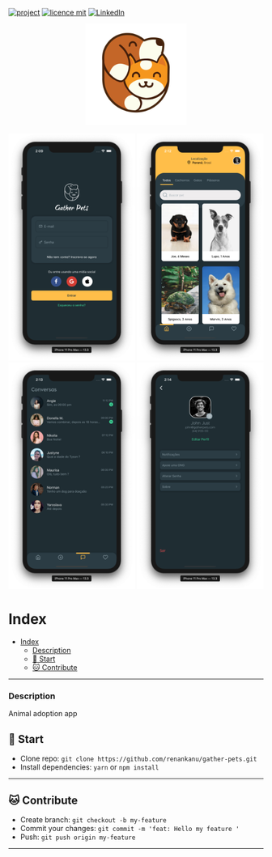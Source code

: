 [![project](https://img.shields.io/badge/renankanu-gather--pets-yellow)](https://github.com/renankanu/gather-pets) [![licence mit](https://img.shields.io/github/license/renankanu/gather-pets)](https://github.com/renankanu/gather-pets/blob/master/LICENSE) [![LinkedIn](https://img.shields.io/badge/-LinkedIn-black.svg?style=flat-square&logo=linkedin&colorB=555)](https://www.linkedin.com/in/renansantosbr/)

<p align="center">
  <img alt="Logo do projeto" width="200px" src="./src/assets/images/logo.png" />
</p>

<div align="center" styles="flex-direction: row;">
  <img alt="GatherPets" title="#screen" width="250px" src="./src/assets/prints/login.png" />
  <img alt="GatherPets" title="#screen" width="250px" src="./src/assets/prints/home.png" />
  <img alt="GatherPets" title="#screen" width="250px" src="./src/assets/prints/chat.png" />
  <img alt="GatherPets" title="#screen" width="250px" src="./src/assets/prints/profile.png" />
 </div>


# Index

- [Index](#index)
    - [Description](#description)
  - [:dog: Start](#dog-start)
  - [:cat: Contribute](#cat-contribute)

---

### Description

Animal adoption app

## :dog: Start

- Clone repo: `git clone https://github.com/renankanu/gather-pets.git`
- Install dependencies: `yarn` or `npm install` 

---

## :cat: Contribute

- Create branch: `git checkout -b my-feature`
- Commit your changes: `git commit -m 'feat: Hello my feature '`
- Push: `git push origin my-feature`

---
